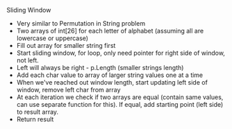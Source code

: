 Sliding Window
* Very similar to Permutation in String problem
* Two arrays of int[26] for each letter of alphabet (assuming all are lowercase or uppercase)
* Fill out array for smaller string first
* Start sliding window, for loop, only need pointer for right side of window, not left.
* Left will always be right - p.Length (smaller strings length)
* Add each char value to array of larger string values one at a time
* When we've reached out window length, start updating left side of window, remove left char from array
* At each iteration we check if two arrays are equal (contain same values, can use separate function for this). If equal, add starting point (left side) to result array.
* Return result